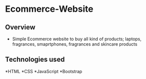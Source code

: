 # Ecommerce-Website
## Overview
* Simple Ecommerce website to buy all kind of products; laptops, fragrances, smaprtphones, fragrances and skincare products 
## Technologies used
*HTML
*CSS
*JavaScript
*Bootstrap


